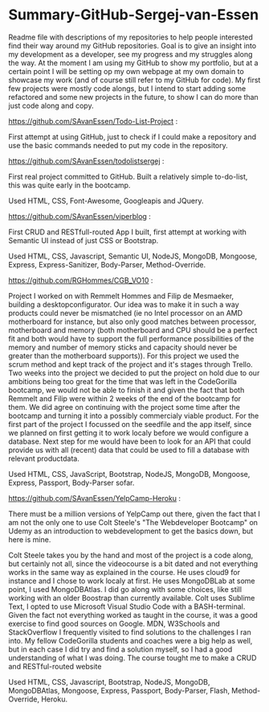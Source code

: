 # Summary-GitHub-Sergej-van-Essen
Readme file with descriptions of my repositories to help people interested find their way around my GitHub repositories. Goal is to give an insight into my development as a developer, see my progress and my struggles along the way. At the moment I am using my GitHub to show my portfolio, but at a certain point I will be setting op my own webpage at my own domain to showcase my work (and of course still refer to my GitHub for code). My first few projects were mostly code alongs, but I intend to start adding some refactored and some new projects in the future, to show I can do more than just code along and copy. 

https://github.com/SAvanEssen/Todo-List-Project :

First attempt at using GitHub, just to check if I could make a repository and use the basic commands needed to put my code in the repository.

https://github.com/SAvanEssen/todolistsergej :

First real project committed to GitHub. Built a relatively simple to-do-list, this was quite early in the bootcamp.

Used HTML, CSS, Font-Awesome, Googleapis and JQuery.

https://github.com/SAvanEssen/viperblog :

First CRUD and RESTfull-routed App I built, first attempt at working with Semantic UI instead of just CSS or Bootstrap.

Used HTML, CSS, Javascript, Semantic UI, NodeJS, MongoDB, Mongoose, Express, Express-Sanitizer, Body-Parser, Method-Override. 

https://github.com/RGHommes/CGB_VO10 :

Project I worked on with Remmelt Hommes and Filip de Mesmaeker, building a desktopconfigurator. Our idea was to make it in such a way products could never be mismatched (ie no Intel processor on an AMD motherboard for instance, but also only good matches between processor, motherboard and memory (both motherboard and CPU should be a perfect fit and both would have to support the full performance possibilities of the memory and number of memory sticks and capacity should never be greater than the motherboard supports)). For this project we used the scrum method and kept track of the project and it's stages through Trello. Two weeks into the project we decided to put the project on hold due to our ambitions being too great for the time that was left in the CodeGorilla bootcamp, we would not be able to finish it and given the fact that both Remmelt and Filip were within 2 weeks of the end of the bootcamp for them. We did agree on continuing with the project some time after the bootcamp and turning it into a possibly commercialy viable product. For the first part of the project I focussed on the seedfile and the app itself, since we planned on first getting it to work localy before we would configure a database. Next step for me would have been to look for an API that could provide us with all (recent) data that could be used to fill a database with relevant productdata.

Used HTML, CSS, JavaScript, Bootstrap, NodeJS, MongoDB, Mongoose, Express, Passport, Body-Parser sofar.

https://github.com/SAvanEssen/YelpCamp-Heroku :

There must be a million versions of YelpCamp out there, given the fact that I am not the only one to use Colt Steele's "The Webdeveloper Bootcamp" on Udemy as an introduction to webdevelopment to get the basics down, but here is mine. 

Colt Steele takes you by the hand and most of the project is a code along, but certainly not all, since the videocourse is a bit dated and not everything works in the same way as explained in the course. He uses cloud9 for instance and I chose to work localy at first. He uses MongoDBLab at some point, I used MongoDBAtlas. I did go along with some choices, like still working with an older Boostrap than currently available. Colt uses Sublime Text, I opted to use Microsoft Visual Studio Code with a BASH-terminal. Given the fact not everything worked as taught in the course, it was a good exercise to find good sources on Google. MDN, W3Schools and StackOverflow I frequently visited to find solutions to the challenges I ran into. My fellow CodeGorilla students and coaches were a big help as well, but in each case I did try and find a solution myself, so I had a good understanding of what I was doing. The course tought me to make a CRUD and RESTful-routed website 

Used HTML, CSS, Javascript, Bootstrap, NodeJS, MongoDB, MongoDBAtlas, Mongoose, Express, Passport, Body-Parser, Flash, Method-Override, Heroku.
